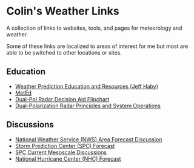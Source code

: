 # Colin's Weather Links
A collection of links to websites, tools, and pages for meteorology and weather.

Some of these links are localized to areas of interest for me but most are able to be switched to other locations or sites.

## Education
- [Weather Prediction Education and Resources (Jeff Haby)](http://www.theweatherprediction.com/)
- [MetEd](https://www.meted.ucar.edu/training_detail.php)
- [Dual-Pol Radar Decision Aid Flipchart](http://www.wdtb.noaa.gov/courses/dualpol/Outreach/DualPol-Flipchart.pdf)
- [Dual-Polarization Radar Principles and System Operations](https://training.weather.gov/wdtd/courses/dualpol/documents/DualPolRadarPrinciples.pdf)

## Discussions
- [National Weather Service (NWS) Area Forecast Discussion](https://www.wrh.noaa.gov/total_forecast/getprod.php?new&prod=XXXAFDMTR&wfo=mtr)
- [Storm Prediction Center (SPC) Forecast](https://www.spc.noaa.gov/products/outlook/day1otlk.html)
- [SPC Current Mesoscale Discussions](https://www.spc.noaa.gov/products/md/)
- [National Hurricane Center (NHC) Forecast](https://www.nhc.noaa.gov/gtwo.php?basin=atlc&fdays=5)
